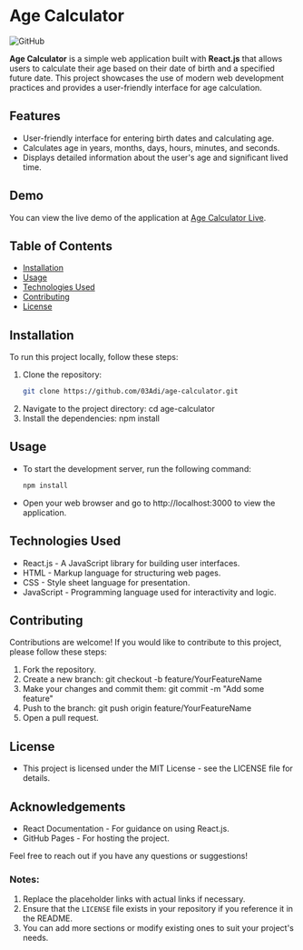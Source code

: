 # Age Calculator
 
![GitHub](https://img.shields.io/badge/License-MIT-green) 
 
**Age Calculator** is a simple web application built with **React.js** that allows users to calculate their age based on their date of birth and a specified future date. This project showcases the use of modern web development practices and provides a user-friendly interface for age calculation.
 
## Features
 
- User-friendly interface for entering birth dates and calculating age. 
- Calculates age in years, months, days, hours, minutes, and seconds. 
- Displays detailed information about the user's age and significant lived time.

## Demo

You can view the live demo of the application at [Age Calculator Live](https://03Adi.github.io/age-calculator).

## Table of Contents

- [Installation](#installation)
- [Usage](#usage)
- [Technologies Used](#technologies-used)
- [Contributing](#contributing)
- [License](#license)

## Installation

To run this project locally, follow these steps:

1. Clone the repository:
   ```bash
   git clone https://github.com/03Adi/age-calculator.git
2. Navigate to the project directory:
   cd age-calculator
3. Install the dependencies:
   npm install
   
## Usage
- To start the development server, run the following command:
  ```bash
  npm install
- Open your web browser and go to http://localhost:3000 to view the application.

## Technologies Used
- React.js - A JavaScript library for building user interfaces.
- HTML - Markup language for structuring web pages.
- CSS - Style sheet language for presentation.
- JavaScript - Programming language used for interactivity and logic.

## Contributing
Contributions are welcome! If you would like to contribute to this project, please follow these steps:
1. Fork the repository.
2. Create a new branch:
   git checkout -b feature/YourFeatureName
3. Make your changes and commit them:
   git commit -m "Add some feature"
4. Push to the branch:
   git push origin feature/YourFeatureName
5. Open a pull request.

## License
- This project is licensed under the MIT License - see the LICENSE file for details.

## Acknowledgements
- React Documentation - For guidance on using React.js.
- GitHub Pages - For hosting the project.

Feel free to reach out if you have any questions or suggestions!

### Notes:
1. Replace the placeholder links with actual links if necessary.
2. Ensure that the `LICENSE` file exists in your repository if you reference it in the README.
3. You can add more sections or modify existing ones to suit your project's needs.
